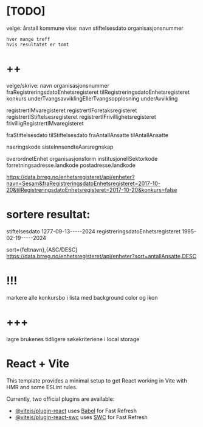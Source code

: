 # [TODO]

velge:
årstall
kommune
vise:
navn
stiftelsesdato
organisasjonsnummer

    hvor mange treff
    hvis resultatet er tomt

# ++

velge/skrive:
navn
organisasjonsnummer
fraRegistreringsdatoEnhetsregisteret tilRegistreringsdatoEnhetsregisteret
konkurs
underTvangsavviklingEllerTvangsopplosning
underAvvikling

registrertIMvaregisteret
registrertIForetaksregisteret
registrertIStiftelsesregisteret
registrertIFrivillighetsregisteret
frivilligRegistrertIMvaregisteret

fraStiftelsesdato tilStiftelsesdato
fraAntallAnsatte tilAntallAnsatte

naeringskode
sisteInnsendteAarsregnskap

overordnetEnhet
organisasjonsform
institusjonellSektorkode
forretningsadresse.landkode
postadresse.landkode

https://data.brreg.no/enhetsregisteret/api/enheter?navn=Sesam&fraRegistreringsdatoEnhetsregisteret=2017-10-20&tilRegistreringsdatoEnhetsregisteret=2017-10-20&konkurs=false

# sortere resultat:

stiftelsesdato 1277-09-13-----2024
registreringsdatoEnhetsregisteret 1995-02-19-----2024

sort={feltnavn},{ASC/DESC}
https://data.brreg.no/enhetsregisteret/api/enheter?sort=antallAnsatte,DESC

# !!!

markere alle konkursbo i lista med background color og ikon

# +++

lagre brukenes tidligere søkekriteriene i local storage

# React + Vite

This template provides a minimal setup to get React working in Vite with HMR and some ESLint rules.

Currently, two official plugins are available:

- [@vitejs/plugin-react](https://github.com/vitejs/vite-plugin-react/blob/main/packages/plugin-react/README.md) uses [Babel](https://babeljs.io/) for Fast Refresh
- [@vitejs/plugin-react-swc](https://github.com/vitejs/vite-plugin-react-swc) uses [SWC](https://swc.rs/) for Fast Refresh
